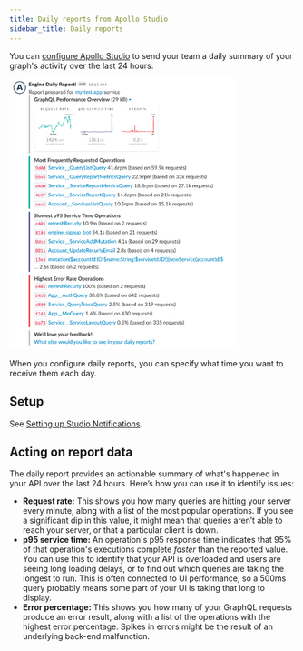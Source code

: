 ```yaml
---
title: Daily reports from Apollo Studio
sidebar_title: Daily reports
---
```


You can [configure Apollo Studio](./notification-setup/) to send your team a daily summary of your graph's activity over the last 24 hours:

<img src="./img/integrations/slack-report.png" width="400" alt="Slack daily report" class="screenshot" />

When you configure daily reports, you can specify what time you want to receive them each day.

## Setup

See [Setting up Studio Notifications](./notification-setup).


## Acting on report data

The daily report provides an actionable summary of what's happened in your API over the last 24 hours. Here’s how you can use it to identify issues:

- **Request rate:** This shows you how many queries are hitting your server every minute, along with a list of the most popular operations. If you see a significant dip in this value, it might mean that queries aren’t able to reach your server, or that a particular client is down.
- **p95 service time:** An operation's p95 response time indicates that 95% of that operation's executions complete _faster_ than the reported value. You can use this to identify that your API is overloaded and users are seeing long loading delays, or to find out which queries are taking the longest to run. This is often connected to UI performance, so a 500ms query probably means some part of your UI is taking that long to display.
- **Error percentage:** This shows you how many of your GraphQL requests produce an error result, along with a list of the operations with the highest error percentage. Spikes in errors might be the result of an underlying back-end malfunction.
